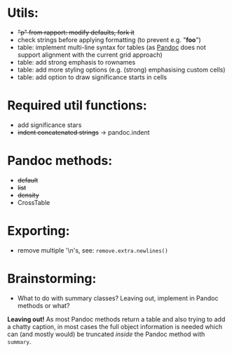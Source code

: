 
# Utils:

  * ~~"p" from rapport: modify defaults, fork it~~
  * check strings before applying formatting (to prevent e.g. "****foo****")
  * table: implement multi-line syntax for tables (as [Pandoc](http://johnmacfarlane.net/pandoc) does not support alignment with the current grid approach)
  * table: add strong emphasis to rownames
  * table: add more styling options (e.g. (strong) emphasising custom cells)
  * table: add option to draw significance starts in cells

# Required util functions:

  * add significance stars
  * ~~indent concatenated strings~~ -> pandoc.indent

# Pandoc methods:

  * ~~default~~
  * ~~list~~
  * ~~density~~
  * CrossTable

# Exporting:

 * remove multiple '\n's, see: `remove.extra.newlines()`

# Brainstorming:

  * What to do with summary classes? Leaving out, implement in Pandoc methods or what?

   **Leaving out!** As most Pandoc methods return a table and also trying to add a chatty caption, in most cases the full object information is needed which can (and mostly would) be truncated *inside* the Pandoc method with `summary`.
